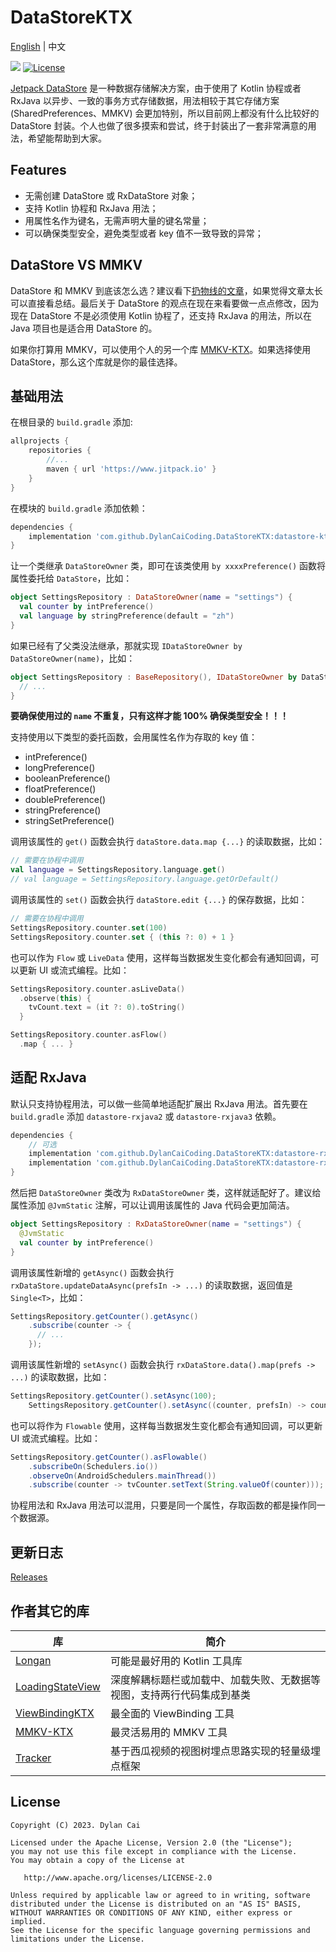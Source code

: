# DataStoreKTX

[English](README.md) | 中文

[![](https://www.jitpack.io/v/DylanCaiCoding/DataStoreKTX.svg)](https://www.jitpack.io/#DylanCaiCoding/DataStoreKTX-KTX)
[![License](https://img.shields.io/badge/License-Apache--2.0-blue.svg)](https://github.com/DylanCaiCoding/DataStoreKTX/blob/master/LICENSE)

[Jetpack DataStore](https://developer.android.com/topic/libraries/architecture/datastore) 是一种数据存储解决方案，由于使用了 Kotlin 协程或者 RxJava 以异步、一致的事务方式存储数据，用法相较于其它存储方案 (SharedPreferences、MMKV) 会更加特别，所以目前网上都没有什么比较好的 DataStore 封装。个人也做了很多摸索和尝试，终于封装出了一套非常满意的用法，希望能帮助到大家。

## Features

- 无需创建 DataStore 或 RxDataStore 对象；
- 支持 Kotlin 协程和 RxJava 用法；
- 用属性名作为键名，无需声明大量的键名常量；
- 可以确保类型安全，避免类型或者 key 值不一致导致的异常；

## DataStore VS MMKV

DataStore 和 MMKV 到底该怎么选？建议看下[扔物线的文章](https://juejin.cn/post/7112268981163016229)，如果觉得文章太长可以直接看总结。最后关于 DataStore 的观点在现在来看要做一点点修改，因为现在 DataStore 不是必须使用 Kotlin 协程了，还支持 RxJava 的用法，所以在 Java 项目也是适合用 DataStore 的。

如果你打算用 MMKV，可以使用个人的另一个库 [MMKV-KTX](https://github.com/DylanCaiCoding/MMKV-KTX)。如果选择使用 DataStore，那么这个库就是你的最佳选择。

## 基础用法

在根目录的 `build.gradle` 添加:

```groovy
allprojects {
    repositories {
        //...
        maven { url 'https://www.jitpack.io' }
    }
}
```

在模块的 `build.gradle` 添加依赖：

```groovy
dependencies {
    implementation 'com.github.DylanCaiCoding.DataStoreKTX:datastore-ktx:1.0.0'
}
```

让一个类继承 `DataStoreOwner` 类，即可在该类使用 `by xxxxPreference()` 函数将属性委托给 `DataStore`，比如：

```kotlin
object SettingsRepository : DataStoreOwner(name = "settings") {
  val counter by intPreference()
  val language by stringPreference(default = "zh")
}
```

如果已经有了父类没法继承，那就实现 `IDataStoreOwner by DataStoreOwner(name)`，比如：

```kotlin
object SettingsRepository : BaseRepository(), IDataStoreOwner by DataStoreOwner(name = "settings") {
  // ...
}
```

**要确保使用过的 `name` 不重复，只有这样才能 100% 确保类型安全！！！**

支持使用以下类型的委托函数，会用属性名作为存取的 key 值：

- intPreference()
- longPreference()
- booleanPreference()
- floatPreference()
- doublePreference()
- stringPreference()
- stringSetPreference()

调用该属性的 `get()` 函数会执行 `dataStore.data.map {...}` 的读取数据，比如：

```kotlin
// 需要在协程中调用
val language = SettingsRepository.language.get()
// val language = SettingsRepository.language.getOrDefault()
```

调用该属性的 `set()` 函数会执行 `dataStore.edit {...}` 的保存数据，比如：

```kotlin
// 需要在协程中调用
SettingsRepository.counter.set(100)
SettingsRepository.counter.set { (this ?: 0) + 1 }
```

也可以作为 `Flow` 或 `LiveData` 使用，这样每当数据发生变化都会有通知回调，可以更新 UI 或流式编程。比如：

```kotlin
SettingsRepository.counter.asLiveData()
  .observe(this) {
    tvCount.text = (it ?: 0).toString()
  }
```

```kotlin
SettingsRepository.counter.asFlow()
  .map { ... }
```

## 适配 RxJava

默认只支持协程用法，可以做一些简单地适配扩展出 RxJava 用法。首先要在 `build.gradle` 添加 `datastore-rxjava2` 或 `datastore-rxjava3` 依赖。

```groovy
dependencies {
    // 可选
    implementation 'com.github.DylanCaiCoding.DataStoreKTX:datastore-rxjava2:1.0.0'
    implementation 'com.github.DylanCaiCoding.DataStoreKTX:datastore-rxjava3:1.0.0'
}
```

然后把 `DataStoreOwner` 类改为 `RxDataStoreOwner` 类，这样就适配好了。建议给属性添加 `@JvmStatic` 注解，可以让调用该属性的 Java 代码会更加简洁。

```kotlin
object SettingsRepository : RxDataStoreOwner(name = "settings") {
  @JvmStatic
  val counter by intPreference()
}
```

调用该属性新增的 `getAsync()` 函数会执行 `rxDataStore.updateDataAsync(prefsIn -> ...)` 的读取数据，返回值是 `Single<T>`，比如：

```java
SettingsRepository.getCounter().getAsync()
    .subscribe(counter -> {
      // ...
    });
```

调用该属性新增的  `setAsync()` 函数会执行 `rxDataStore.data().map(prefs -> ...)` 的读取数据，比如：

```java
SettingsRepository.getCounter().setAsync(100);
    SettingsRepository.getCounter().setAsync((counter, prefsIn) -> counter + 1);
```

也可以将作为 `Flowable` 使用，这样每当数据发生变化都会有通知回调，可以更新 UI 或流式编程。比如：

```java
SettingsRepository.getCounter().asFlowable()
    .subscribeOn(Schedulers.io())
    .observeOn(AndroidSchedulers.mainThread())
    .subscribe(counter -> tvCounter.setText(String.valueOf(counter)));
```

协程用法和 RxJava 用法可以混用，只要是同一个属性，存取函数的都是操作同一个数据源。

## 更新日志

[Releases](https://github.com/DylanCaiCoding/DataStoreKTX/releases)

## 作者其它的库

| 库                                                           | 简介                                  |
| ------------------------------------------------------------ |-------------------------------------|
| [Longan](https://github.com/DylanCaiCoding/Longan)           | 可能是最好用的 Kotlin 工具库                  |
| [LoadingStateView](https://github.com/DylanCaiCoding/LoadingStateView) | 深度解耦标题栏或加载中、加载失败、无数据等视图，支持两行代码集成到基类 |
| [ViewBindingKTX](https://github.com/DylanCaiCoding/ViewBindingKTX) | 最全面的 ViewBinding 工具                 |
| [MMKV-KTX](https://github.com/DylanCaiCoding/MMKV-KTX)       | 最灵活易用的 MMKV 工具                      |
| [Tracker](https://github.com/DylanCaiCoding/Tracker)         | 基于西瓜视频的视图树埋点思路实现的轻量级埋点框架            |

## License

```
Copyright (C) 2023. Dylan Cai

Licensed under the Apache License, Version 2.0 (the "License");
you may not use this file except in compliance with the License.
You may obtain a copy of the License at

   http://www.apache.org/licenses/LICENSE-2.0

Unless required by applicable law or agreed to in writing, software
distributed under the License is distributed on an "AS IS" BASIS,
WITHOUT WARRANTIES OR CONDITIONS OF ANY KIND, either express or implied.
See the License for the specific language governing permissions and
limitations under the License.
```
